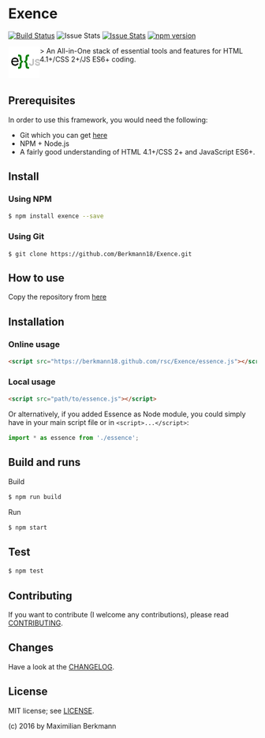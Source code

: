 # Exence
[![Build Status](https://travis-ci.org/anvk/exence.svg?branch=master)](https://travis-ci.org/anvk/exence)
![Issue Stats](http://issuestats.com/github/Berkmann18/Exence/badge/pr?style=flat)
[![Issue Stats](http://issuestats.com/github/Berkmann18/Exence/badge/issue?style=flat)](http://issuestats.com/github/Berkmann18/Exence)
[![npm version](https://badge.fury.io/js/%exence.svg)](https://badge.fury.io/js/exence)

<img align="left" src="rsc/exence-64.png" alt="Exjs" />
> An All-in-One stack of essential tools and features for HTML 4.1+/CSS 2+/JS ES6+ coding.

<br />
<br />
<br />

## Prerequisites

In order to use this framework, you would need the following:
- Git which you can get [here](https://git-scm.com/downloads)
- NPM + Node.js
- A fairly good understanding of HTML 4.1+/CSS 2+ and JavaScript ES6+.

## Install
### Using NPM
```bash
$ npm install exence --save
```

### Using Git
```
$ git clone https://github.com/Berkmann18/Exence.git
```

## How to use

Copy the repository from 
[here](https://github.com/Berkmann18/Essence)

## Installation

### Online usage
```html
<script src="https://berkmann18.github.com/rsc/Exence/essence.js"></script>
```

### Local usage
```html
<script src="path/to/essence.js"></script>
```
Or alternatively, if you added Essence as Node module, you could simply have in your main script file or in ``<script>...</script>``:
```javascript
import * as essence from './essence';
```
## Build and runs
Build
```bash
$ npm run build
```

Run
```bash
$ npm start
```

## Test
```bash
$ npm test
```

## Contributing
If you want to contribute (I welcome any contributions), please read  [CONTRIBUTING](wiki/CONTRIBUTING.md).

## Changes
Have a look at the [CHANGELOG](wiki/CHANGELOG.md).

## License

MIT license; see [LICENSE](./LICENSE).

(c) 2016 by Maximilian Berkmann
